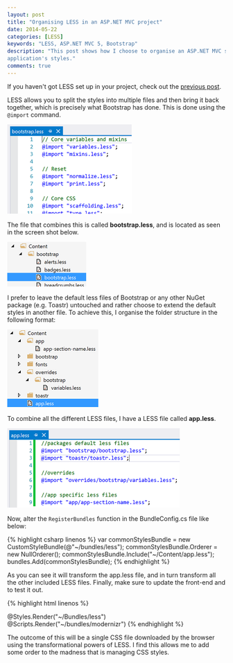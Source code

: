 ```yaml
---
layout: post
title: "Organising LESS in an ASP.NET MVC project"
date: 2014-05-22
categories: [LESS]
keywords: "LESS, ASP.NET MVC 5, Bootstrap"
description: "This post shows how I choose to organise an ASP.NET MVC solution to utilise the power of LESS in order to manage the 
application's styles."
comments: true
---
```

If you haven't got LESS set up in your project, check out the [previous post](/posts/setting-up-less-bootstrap-aspnet-mvc-5/).

LESS allows you to split the styles into multiple files and then bring it back together, which is precisely what 
Bootstrap has done. This is done using the ```@import``` command.

<div class="centered">
    <img src="/images/less-import-command.png"  alt="LESS @import command" />
</div>

The file that combines this is called **bootstrap.less**, and is located as seen in the screen shot
below.

<div class="centered">
    <img src="/images/bootstrap-master-less.png"  alt="Bootstrap.less" />
</div>

I prefer to leave the default less files of Bootstrap or any other NuGet package (e.g. Toastr) untouched and rather 
choose to extend the default styles in another file. To achieve this, I organise the folder structure in the following 
format:

<div class="centered">
    <img src="/images/organising-less-folder-structure.png"  alt="Folder structure" />
</div>

To combine all the different LESS files, I have a LESS file called **app.less**.

<div class="centered">
    <img src="/images/app-less.png"  alt="App.less" />
</div>

Now, alter the ```RegisterBundles``` function in the BundleConfig.cs file like below:

{% highlight csharp linenos %}
var commonStylesBundle = new CustomStyleBundle(@"~/bundles/less");
commonStylesBundle.Orderer = new NullOrderer();
commonStylesBundle.Include("~/Content/app.less");
bundles.Add(commonStylesBundle);
{% endhighlight %}

As you can see it will transform the app.less file, and in turn transform all the other included LESS files.
Finally, make sure to update the front-end and to test it out.

{% highlight html linenos %}
<!DOCTYPE html>
<html>
<head>
    <meta charset="utf-8" />
    <meta name="viewport" content="width=device-width, initial-scale=1.0">
    <title>@ViewBag.Title - My ASP.NET Application</title>
    @Styles.Render("~/Bundles/less")
    @Scripts.Render("~/bundles/modernizr")

</head>
{% endhighlight %}

The outcome of this will be a single CSS file downloaded by the browser using the transformational powers of LESS. I find this allows me to add some order to the madness that is managing CSS styles.